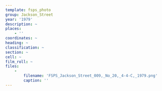 ```yaml
---
template: fsps_photo
group: Jackson_Street
year: '1979'
description: ~
places:
    - ''
coordinates: ~
heading: ~
classification: ~
section: ~
cell: ~
film_roll: ~
files:
    -
        filename: 'FSPS_Jackson_Street_009,_No_20,_4-4-C,_1979.png'
        caption: ''
---
```


